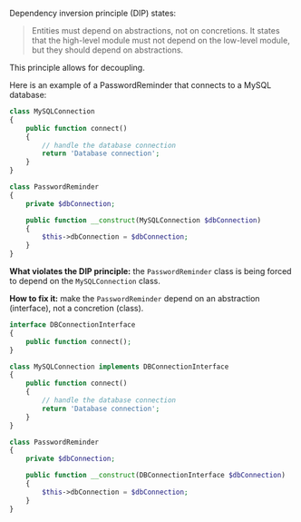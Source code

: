 Dependency inversion principle (DIP)
states:
> Entities must depend on abstractions, not on concretions. It states that the high-level module must not depend on the
> low-level module, but they should depend on abstractions.

This principle allows for decoupling.

Here is an example of a PasswordReminder that connects to a MySQL database:

```php
class MySQLConnection
{
    public function connect()
    {
        // handle the database connection
        return 'Database connection';
    }
}

class PasswordReminder
{
    private $dbConnection;

    public function __construct(MySQLConnection $dbConnection)
    {
        $this->dbConnection = $dbConnection;
    }
}
```

**What violates the DIP principle:** the `PasswordReminder` class is being forced to depend on the `MySQLConnection`
class.

**How to fix it:** make the `PasswordReminder` depend on an abstraction (interface), not a concretion (class).

```php
interface DBConnectionInterface
{
    public function connect();
}

class MySQLConnection implements DBConnectionInterface
{
    public function connect()
    {
        // handle the database connection
        return 'Database connection';
    }
}

class PasswordReminder
{
    private $dbConnection;

    public function __construct(DBConnectionInterface $dbConnection)
    {
        $this->dbConnection = $dbConnection;
    }
}
```


